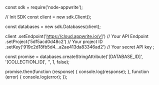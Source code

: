 const sdk = require('node-appwrite');

// Init SDK
const client = new sdk.Client();

const databases = new sdk.Databases(client);

client
    .setEndpoint('https://cloud.appwrite.io/v1') // Your API Endpoint
    .setProject('5df5acd0d48c2') // Your project ID
    .setKey('919c2d18fb5d4...a2ae413da83346ad2') // Your secret API key
;

const promise = databases.createStringAttribute('[DATABASE_ID]', '[COLLECTION_ID]', '', 1, false);

promise.then(function (response) {
    console.log(response);
}, function (error) {
    console.log(error);
});